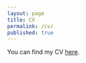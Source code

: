 ```yaml
---
layout: page
title: CV
permalink: /cv/
published: true
--- 
```


You can find my CV [here](nazilashafiei.github.io/ShafieiNazila-CV-Jan20.pdf). 

